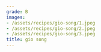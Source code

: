 ```yaml
---
grade: B
images:
- /assets/recipes/gio-song/1.jpeg
- /assets/recipes/gio-song/2.jpeg
- /assets/recipes/gio-song/3.jpeg
title: gio song
---
```


